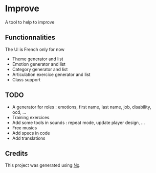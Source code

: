 # Improve

A tool to help to improve

## Functionnalities

The UI is French only for now

- Theme generator and list
- Emotion generator and list
- Category generator and list
- Articulation exercice generator and list
- Class support

## TODO

- A generator for roles : emotions, first name, last name, job, disability, ocd, ...
- Training exercices
- Add some tools in sounds : repeat mode, update player design, ...
- Free musics
- Add specs in code
- Add translations

## Credits

This project was generated using [Nx](https://nx.dev).
